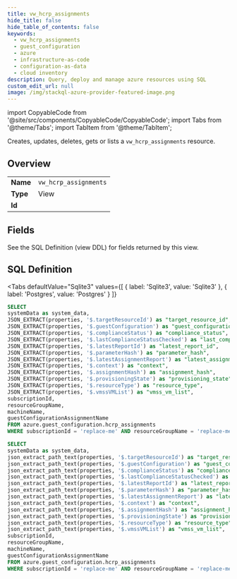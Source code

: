 ```yaml
--- 
title: vw_hcrp_assignments
hide_title: false
hide_table_of_contents: false
keywords:
  - vw_hcrp_assignments
  - guest_configuration
  - azure
  - infrastructure-as-code
  - configuration-as-data
  - cloud inventory
description: Query, deploy and manage azure resources using SQL
custom_edit_url: null
image: /img/stackql-azure-provider-featured-image.png
---
```


import CopyableCode from '@site/src/components/CopyableCode/CopyableCode';
import Tabs from '@theme/Tabs';
import TabItem from '@theme/TabItem';

Creates, updates, deletes, gets or lists a <code>vw_hcrp_assignments</code> resource.

## Overview
<table><tbody>
<tr><td><b>Name</b></td><td><code>vw_hcrp_assignments</code></td></tr>
<tr><td><b>Type</b></td><td>View</td></tr>
<tr><td><b>Id</b></td><td><CopyableCode code="azure.guest_configuration.vw_hcrp_assignments" /></td></tr>
</tbody></table>

## Fields

See the SQL Definition (view DDL) for fields returned by this view.

## SQL Definition

<Tabs
defaultValue="Sqlite3"
values={[
{ label: 'Sqlite3', value: 'Sqlite3' },
{ label: 'Postgres', value: 'Postgres' }
]}
>
<TabItem value="Sqlite3">

```sql
SELECT
systemData as system_data,
JSON_EXTRACT(properties, '$.targetResourceId') as "target_resource_id",
JSON_EXTRACT(properties, '$.guestConfiguration') as "guest_configuration",
JSON_EXTRACT(properties, '$.complianceStatus') as "compliance_status",
JSON_EXTRACT(properties, '$.lastComplianceStatusChecked') as "last_compliance_status_checked",
JSON_EXTRACT(properties, '$.latestReportId') as "latest_report_id",
JSON_EXTRACT(properties, '$.parameterHash') as "parameter_hash",
JSON_EXTRACT(properties, '$.latestAssignmentReport') as "latest_assignment_report",
JSON_EXTRACT(properties, '$.context') as "context",
JSON_EXTRACT(properties, '$.assignmentHash') as "assignment_hash",
JSON_EXTRACT(properties, '$.provisioningState') as "provisioning_state",
JSON_EXTRACT(properties, '$.resourceType') as "resource_type",
JSON_EXTRACT(properties, '$.vmssVMList') as "vmss_vm_list",
subscriptionId,
resourceGroupName,
machineName,
guestConfigurationAssignmentName
FROM azure.guest_configuration.hcrp_assignments
WHERE subscriptionId = 'replace-me' AND resourceGroupName = 'replace-me' AND machineName = 'replace-me';
```

</TabItem>
<TabItem value="Postgres">

```sql
SELECT
systemData as system_data,
json_extract_path_text(properties, '$.targetResourceId') as "target_resource_id",
json_extract_path_text(properties, '$.guestConfiguration') as "guest_configuration",
json_extract_path_text(properties, '$.complianceStatus') as "compliance_status",
json_extract_path_text(properties, '$.lastComplianceStatusChecked') as "last_compliance_status_checked",
json_extract_path_text(properties, '$.latestReportId') as "latest_report_id",
json_extract_path_text(properties, '$.parameterHash') as "parameter_hash",
json_extract_path_text(properties, '$.latestAssignmentReport') as "latest_assignment_report",
json_extract_path_text(properties, '$.context') as "context",
json_extract_path_text(properties, '$.assignmentHash') as "assignment_hash",
json_extract_path_text(properties, '$.provisioningState') as "provisioning_state",
json_extract_path_text(properties, '$.resourceType') as "resource_type",
json_extract_path_text(properties, '$.vmssVMList') as "vmss_vm_list",
subscriptionId,
resourceGroupName,
machineName,
guestConfigurationAssignmentName
FROM azure.guest_configuration.hcrp_assignments
WHERE subscriptionId = 'replace-me' AND resourceGroupName = 'replace-me' AND machineName = 'replace-me';
```

</TabItem>
</Tabs>
